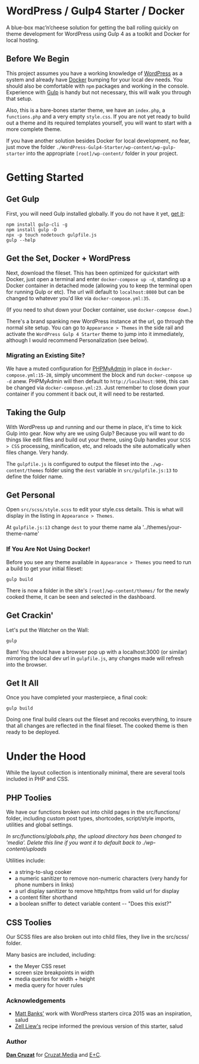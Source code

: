 # WordPress / Gulp4 Starter / Docker

A blue-box mac’n’cheese solution for getting the ball rolling quickly on theme development for WordPress using Gulp 4 as a toolkit and Docker for local hosting.



## Before We Begin

This project assumes you have a working knowledge of [WordPress](https://wordpress.org) as a system and already have [Docker](https://www.docker.com) bumping for your local dev needs. You should also be comfortable with `npm` packages and working in the console. Experience with [Gulp](https://gulpjs.com) is handy but not necessary, this will walk you through that setup.

Also, this is a bare-bones starter theme, we have an `index.php`, a `functions.php` and a very empty `style.css`. If you are not yet ready to build out a theme and its required templates yourself, you will want to start with a more complete theme.

If you have another solution besides Docker for local development, no fear, just move the folder  `./WordPress-Gulp4-Starter/wp-content/wp-gulp-starter` into the appropriate `[root]/wp-content/` folder in your project.



# Getting Started


## Get Gulp

First, you will need Gulp installed globally. If you do not have it yet, [get it](http://gulpjs.com):

```
npm install gulp-cli -g
npm install gulp -D
npx -p touch nodetouch gulpfile.js
gulp --help
```


## Get the Set, Docker + WordPress

Next, download the fileset. This has been optimized for quickstart with Docker, just open a terminal and enter `docker-compose up -d`, standing up a Docker container in detached mode (allowing you to keep the terminal open for running Gulp or etc). The url will default to `localhost:8080` but can be changed to whatever you'd like via `docker-compose.yml:35`.

(If you need to shut down your Docker container, use `docker-compose down`.)

There's a brand spanking new WordPress instance at the url, go through the normal site setup. You can go to `Appearance > Themes` in the side rail and activate the `WordPress Gulp 4 Starter` theme to jump into it immediately, although I would recommend Personalization (see below).


### Migrating an Existing Site?

We have a muted configuration for [PHPMyAdmin](https://www.phpmyadmin.net) in place in `docker-compose.yml:15-28`, simply uncomment the block and run `docker-compose up -d` anew. PHPMyAdmin will then default to `http://localhost:9090`, this can be changed via `docker-compose.yml:23`. Just remember to close down your container if you comment it back out, it will need to be restarted.



## Taking the Gulp

With WordPress up and running and our theme in place, it's time to kick Gulp into gear. Now why are we using Gulp? Because you will want to do things like edit files and build out your theme, using Gulp handles your `SCSS > CSS` processing, minification, etc, and reloads the site automatically when files change. Very handy.

The `gulpfile.js` is configured to output the fileset into the `./wp-content/themes` folder using the `dest` variable in `src/gulpfile.js:13` to define the folder name.



## Get Personal

Open `src/scss/style.scss` to edit your style.css details. This is what will display in the listing in `Appearance > Themes`.

At `gulpfile.js:13` change `dest` to your theme name ala '../themes/your-theme-name'


### If You Are Not Using Docker!
Before you see any theme available in `Appearance > Themes` you need to run a build to get your initial fileset:
```
gulp build
```

There is now a folder in the site's `[root]/wp-content/themes/` for the newly cooked theme, it can be seen and selected in the dashboard.



## Get Crackin'

Let's put the Watcher on the Wall:
```
gulp
```

Bam! You should have a browser pop up with a localhost:3000 (or similar) mirroring the local dev url in `gulpfile.js`, any changes made will refresh into the browser.



## Get It All

Once you have completed your masterpiece, a final cook:

```
gulp build
```

Doing one final build clears out the fileset and recooks everything, to insure that all changes are reflected in the final fileset. The cooked theme is then ready to be deployed.



# Under the Hood

While the layout collection is intentionally minimal, there are several tools included in PHP and CSS.



## PHP Toolies

We have our functions broken out into child pages in the src/functions/ folder, including custom post types, shortcodes, script/style imports, utilities and global settings.

*In src/functions/globals.php, the upload directory has been changed to 'media'. Delete this line if you want it to default back to ./wp-content/uploads*

Utilities include:
- a string-to-slug cooker
- a numeric sanitizer to remove non-numeric characters (very handy for phone numbers in links)
- a url display sanitizer to remove http/https from valid url for display
- a content filter shorthand
- a boolean sniffer to detect variable content -- "Does this exist?"



## CSS Toolies

Our SCSS files are also broken out into child files, they live in the src/scss/ folder.

Many basics are included, including:
- the Meyer CSS reset
- screen size breakpoints in width
- media queries for width + height
- media query for hover rules



### Acknowledgements

- [Matt Banks'](https://github.com/mattbanks) work with WordPress starters circa 2015 was an inspiration, salud
- [Zell Liew's](https://css-tricks.com/gulp-for-beginners/) recipe informed the previous version of this starter, salud


### Author

[**Dan Cruzat**](http://thecruzat.com) for [Cruzat.Media](http://cruzat.media) and [E+C](http://eencee.me).
